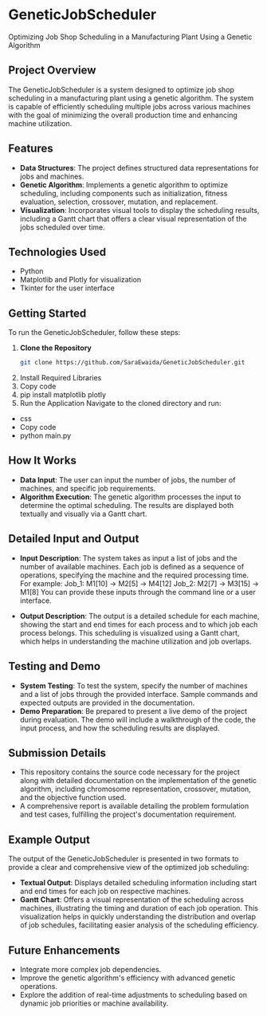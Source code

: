 # GeneticJobScheduler
Optimizing Job Shop Scheduling in a Manufacturing Plant Using a Genetic Algorithm

## Project Overview
The GeneticJobScheduler is a system designed to optimize job shop scheduling in a manufacturing plant using a genetic algorithm. The system is capable of efficiently scheduling multiple jobs across various machines with the goal of minimizing the overall production time and enhancing machine utilization.

## Features
- **Data Structures**: The project defines structured data representations for jobs and machines.
- **Genetic Algorithm**: Implements a genetic algorithm to optimize scheduling, including components such as initialization, fitness evaluation, selection, crossover, mutation, and replacement.
- **Visualization**: Incorporates visual tools to display the scheduling results, including a Gantt chart that offers a clear visual representation of the jobs scheduled over time.

## Technologies Used
- Python
- Matplotlib and Plotly for visualization
- Tkinter for the user interface

## Getting Started
To run the GeneticJobScheduler, follow these steps:
1. **Clone the Repository**
   ```bash
   git clone https://github.com/SaraEwaida/GeneticJobScheduler.git

2. Install Required Libraries
3. Copy code
4. pip install matplotlib plotly
5. Run the Application Navigate to the cloned directory and run:
- css
- Copy code
- python main.py

## How It Works

- **Data Input**: The user can input the number of jobs, the number of machines, and specific job requirements.
- **Algorithm Execution**: The genetic algorithm processes the input to determine the optimal scheduling. The results are displayed both textually and visually via a Gantt chart.

## Detailed Input and Output
- **Input Description**: The system takes as input a list of jobs and the number of available machines. Each job is defined as a sequence of operations, specifying the machine and the required processing time. For example:
Job_1: M1[10] -> M2[5] -> M4[12] Job_2: M2[7] -> M3[15] -> M1[8]
You can provide these inputs through the command line or a user interface.

- **Output Description**: The output is a detailed schedule for each machine, showing the start and end times for each process and to which job each process belongs. This scheduling is visualized using a Gantt chart, which helps in understanding the machine utilization and job overlaps.

## Testing and Demo
- **System Testing**: To test the system, specify the number of machines and a list of jobs through the provided interface. Sample commands and expected outputs are provided in the documentation.
- **Demo Preparation**: Be prepared to present a live demo of the project during evaluation. The demo will include a walkthrough of the code, the input process, and how the scheduling results are displayed.

## Submission Details
- This repository contains the source code necessary for the project along with detailed documentation on the implementation of the genetic algorithm, including chromosome representation, crossover, mutation, and the objective function used.
- A comprehensive report is available detailing the problem formulation and test cases, fulfilling the project's documentation requirement.

## Example Output

The output of the GeneticJobScheduler is presented in two formats to provide a clear and comprehensive view of the optimized job scheduling:
- **Textual Output**: Displays detailed scheduling information including start and end times for each job on respective machines.
- **Gantt Chart**: Offers a visual representation of the scheduling across machines, illustrating the timing and duration of each job operation. This visualization helps in quickly understanding the distribution and overlap of job schedules, facilitating easier analysis of the scheduling efficiency.

## Future Enhancements

- Integrate more complex job dependencies.
- Improve the genetic algorithm's efficiency with advanced genetic operations.
- Explore the addition of real-time adjustments to scheduling based on dynamic job priorities or machine availability.



